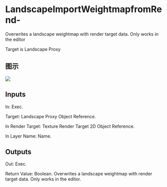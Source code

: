 # LandscapeImportWeightmapfromRend-

Overwrites a landscape weightmap with render target data. Only works in the editor

Target is Landscape Proxy

## 图示

![]($-20221218-20365129.png)

## Inputs

In: Exec.

Target: Landscape Proxy Object Reference.

In Render Target: Texture Render Target 2D Object Reference.

In Layer Name: Name.  

## Outputs

Out: Exec.

Return Value: Boolean. Overwrites a landscape weightmap with render target data. Only works in the editor.

